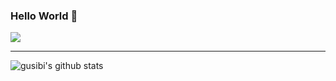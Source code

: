### Hello World 👋

<img src = "https://github-readme-stats.vercel.app/api/top-langs/?username=gusibi&layout=compact">

----

![gusibi's github stats](https://github-readme-stats.vercel.app/api?username=gusibi&count_private=true&show_icons=true&theme=default)

<!--
**gusibi/gusibi** is a ✨ _special_ ✨ repository because its `README.md` (this file) appears on your GitHub profile.

Here are some ideas to get you started:

- 🔭 I’m currently working on ...
- 🌱 I’m currently learning ...
- 👯 I’m looking to collaborate on ...
- 🤔 I’m looking for help with ...
- 💬 Ask me about ...
- 📫 How to reach me: ...
- 😄 Pronouns: ...
- ⚡ Fun fact: ...
-->
